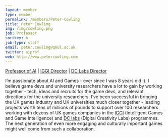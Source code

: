 ```yaml
---
layout: member
type: member
permalink: /members/Peter-Cowling
title: Peter Cowling
img: /img/cowling.png
job: Professor
sortkey: b
job-type: staff
email: peter.cowling@qmul.ac.uk
twitter: aiprof
web: http://www.petercowling.com
---
```


[Professor of AI](http://www.petercowling.com/research/) | [IGGI Director](http://iggi.org.uk/) | [DC Labs Director](https://digitalcreativity.ac.uk/)

I’m passionate about AI and Games - ever since I was 8 years old :). I believe game devs and university researchers have a lot to gain by working together - tech, ideas and recruits for the game devs, and relevant directions for the university researchers. I’ve been successful in bringing the UK games industry and UK universities much closer together - leading projects worth tens of millions of pounds to support over 100 researchers working with dozens of UK games companies in the [IGGI](http://www.iggi.org.uk) (Intelligent Games and Game Intelligence) and [DC labs](http://www.digitalcreativity.ac.uk) (Digital Creativity Labs) programmes. The next generation of even more engaging and culturally important games might well come from such a collaboration.